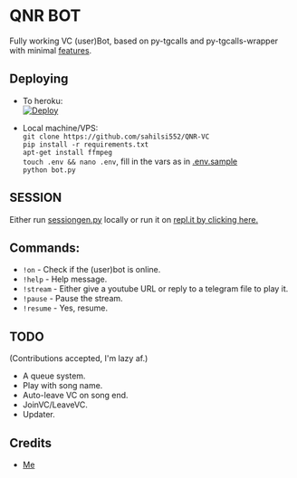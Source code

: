 # QNR BOT
Fully working VC (user)Bot, based on py-tgcalls and py-tgcalls-wrapper with minimal [features](#TODO).   


## Deploying
* To heroku:   
[![Deploy](https://www.herokucdn.com/deploy/button.svg)](https://github.com/sahilsi552/QNR-VC)   

* Local machine/VPS:   
`git clone https://github.com/sahilsi552/QNR-VC`  
`pip install -r requirements.txt`   
`apt-get install ffmpeg`   
`touch .env && nano .env`, fill in the vars as in [.env.sample](./.env.sample)   
`python bot.py`   

## SESSION
Either run [sessiongen.py](./sessiongen.py) locally or run it on [repl.it by clicking here.](https://replit.com/@sahilsi552/QNR-PYROGRAM-REPL)
## Commands:   
- `!on` - Check if the (user)bot is online.   
- `!help` - Help message.   
- `!stream` - Either give a youtube URL or reply to a telegram file to play it.   
- `!pause` - Pause the stream.   
- `!resume` - Yes, resume.   




## TODO
(Contributions accepted, I'm lazy af.)    
- A queue system.   
- Play with song name.   
- Auto-leave VC on song end.   
- JoinVC/LeaveVC.   
- Updater.   


## Credits
- [Me](https://github.com/xditya)   
